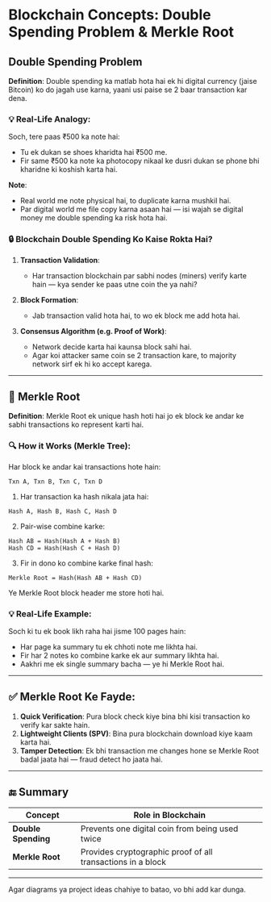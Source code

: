 # Blockchain Concepts: Double Spending Problem & Merkle Root

## Double Spending Problem

**Definition**:
Double spending ka matlab hota hai ek hi digital currency (jaise Bitcoin) ko do jagah use karna, yaani usi paise se 2 baar transaction kar dena.

### 💡 Real-Life Analogy:

Soch, tere paas ₹500 ka note hai:

* Tu ek dukan se shoes kharidta hai ₹500 me.
* Fir same ₹500 ka note ka photocopy nikaal ke dusri dukan se phone bhi kharidne ki koshish karta hai.

**Note**:

* Real world me note physical hai, to duplicate karna mushkil hai.
* Par digital world me file copy karna asaan hai — isi wajah se digital money me double spending ka risk hota hai.

### 🔒 Blockchain Double Spending Ko Kaise Rokta Hai?

1. **Transaction Validation**:

   * Har transaction blockchain par sabhi nodes (miners) verify karte hain — kya sender ke paas utne coin the ya nahi?
2. **Block Formation**:

   * Jab transaction valid hota hai, to wo ek block me add hota hai.
3. **Consensus Algorithm (e.g. Proof of Work)**:

   * Network decide karta hai kaunsa block sahi hai.
   * Agar koi attacker same coin se 2 transaction kare, to majority network sirf ek hi ko accept karega.

---

## 🌳 Merkle Root

**Definition**:
Merkle Root ek unique hash hoti hai jo ek block ke andar ke sabhi transactions ko represent karti hai.

### 🔍 How it Works (Merkle Tree):

Har block ke andar kai transactions hote hain:

```
Txn A, Txn B, Txn C, Txn D
```

1. Har transaction ka hash nikala jata hai:

```
Hash A, Hash B, Hash C, Hash D
```

2. Pair-wise combine karke:

```
Hash AB = Hash(Hash A + Hash B)
Hash CD = Hash(Hash C + Hash D)
```

3. Fir in dono ko combine karke final hash:

```
Merkle Root = Hash(Hash AB + Hash CD)
```

Ye Merkle Root block header me store hoti hai.

### 💡 Real-Life Example:

Soch ki tu ek book likh raha hai jisme 100 pages hain:

* Har page ka summary tu ek chhoti note me likhta hai.
* Fir har 2 notes ko combine karke ek aur summary likhta hai.
* Aakhri me ek single summary bacha — ye hi Merkle Root hai.

---

## ✅ Merkle Root Ke Fayde:

1. **Quick Verification**: Pura block check kiye bina bhi kisi transaction ko verify kar sakte hain.
2. **Lightweight Clients (SPV)**: Bina pura blockchain download kiye kaam karta hai.
3. **Tamper Detection**: Ek bhi transaction me changes hone se Merkle Root badal jaata hai — fraud detect ho jaata hai.

---

## 🔚 Summary

| Concept             | Role in Blockchain                                          |
| ------------------- | ----------------------------------------------------------- |
| **Double Spending** | Prevents one digital coin from being used twice             |
| **Merkle Root**     | Provides cryptographic proof of all transactions in a block |

---

Agar diagrams ya project ideas chahiye to batao, vo bhi add kar dunga.
